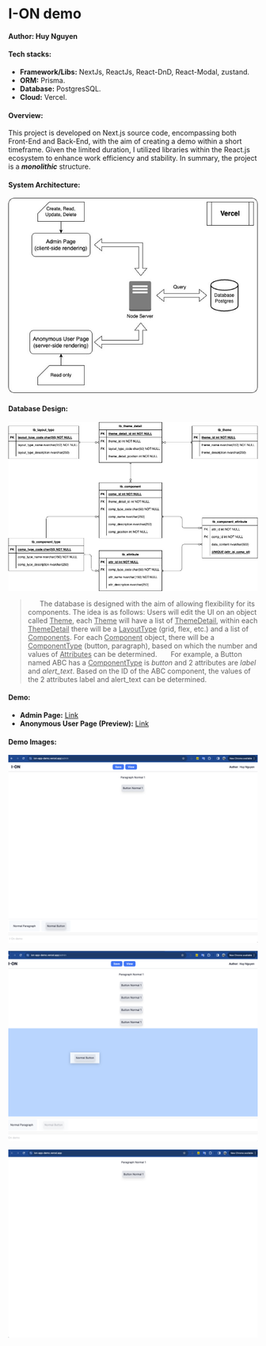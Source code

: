 # I-ON demo

#### Author: Huy Nguyen

#### Tech stacks:

<ul>
  <li><strong>Framework/Libs:</strong> NextJs, ReactJs, React-DnD, React-Modal, zustand.</li>
  <li><strong>ORM:</strong> Prisma.</li>
  <li><strong>Database:</strong> PostgresSQL.</li>
  <li><strong>Cloud:</strong> Vercel.</li>
</ul>

#### Overview:

This project is developed on Next.js source code, encompassing both Front-End and Back-End, with the aim of creating a demo within a short timeframe. Given the limited duration, I utilized libraries within the React.js ecosystem to enhance work efficiency and stability. In summary, the project is a <strong><em>monolithic</em></strong> structure.

#### System Architecture:

![System Architecture](/docs/img_system_architecture.jpg)

#### Database Design:

![ERD](/docs/img_demo_erd.jpg)

>&nbsp;&nbsp;&nbsp;&nbsp;&nbsp;&nbsp;The database is designed with the aim of allowing flexibility for its components. The idea is as follows: Users will edit the UI on an object called <u>Theme</u>, each <u>Theme</u> will have a list of <u>ThemeDetail</u>, within each <u>ThemeDetail</u> there will be a <u>LayoutType</u> (grid, flex, etc.) and a list of <u>Components</u>. For each <u>Component</u> object, there will be a <u>ComponentType</u> (button, paragraph), based on which the number and values of <u>Attributes</u> can be determined.
&nbsp;&nbsp;&nbsp;&nbsp;&nbsp;&nbsp;For example, a Button named ABC has a <u>ComponentType</u> is <em>button</em> and 2 attributes are <em>label</em> and <em>alert_text</em>. Based on the ID of the ABC component, the values of the 2 attributes label and alert_text can be determined.

#### Demo:

- <strong>Admin Page:</strong> [Link](https://ion-app-demo.vercel.app/admin)
- <strong>Anonymous User Page (Preview):</strong> [Link](https://ion-app-demo.vercel.app)

#### Demo Images:

![admin 1](/docs/img_demo_admin_1.png)

![admin 2](/docs/img_demo_admin_2.png)

![user 1](/docs/img_demo_user_1.png)
